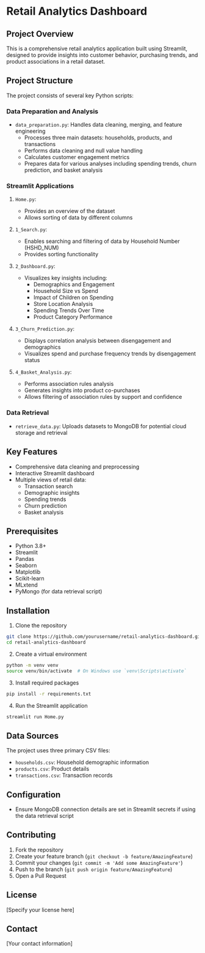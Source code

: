 # Retail Analytics Dashboard

## Project Overview
This is a comprehensive retail analytics application built using Streamlit, designed to provide insights into customer behavior, purchasing trends, and product associations in a retail dataset.

## Project Structure
The project consists of several key Python scripts:

### Data Preparation and Analysis
- `data_preparation.py`: Handles data cleaning, merging, and feature engineering
  - Processes three main datasets: households, products, and transactions
  - Performs data cleaning and null value handling
  - Calculates customer engagement metrics
  - Prepares data for various analyses including spending trends, churn prediction, and basket analysis

### Streamlit Applications
1. `Home.py`: 
   - Provides an overview of the dataset
   - Allows sorting of data by different columns

2. `1_Search.py`:
   - Enables searching and filtering of data by Household Number (HSHD_NUM)
   - Provides sorting functionality

3. `2_Dashboard.py`:
   - Visualizes key insights including:
     * Demographics and Engagement
     * Household Size vs Spend
     * Impact of Children on Spending
     * Store Location Analysis
     * Spending Trends Over Time
     * Product Category Performance

4. `3_Churn_Prediction.py`:
   - Displays correlation analysis between disengagement and demographics
   - Visualizes spend and purchase frequency trends by disengagement status

5. `4_Basket_Analysis.py`:
   - Performs association rules analysis
   - Generates insights into product co-purchases
   - Allows filtering of association rules by support and confidence

### Data Retrieval
- `retrieve_data.py`: Uploads datasets to MongoDB for potential cloud storage and retrieval

## Key Features
- Comprehensive data cleaning and preprocessing
- Interactive Streamlit dashboard
- Multiple views of retail data:
  - Transaction search
  - Demographic insights
  - Spending trends
  - Churn prediction
  - Basket analysis

## Prerequisites
- Python 3.8+
- Streamlit
- Pandas
- Seaborn
- Matplotlib
- Scikit-learn
- MLxtend
- PyMongo (for data retrieval script)

## Installation

1. Clone the repository
```bash
git clone https://github.com/yourusername/retail-analytics-dashboard.git
cd retail-analytics-dashboard
```

2. Create a virtual environment
```bash
python -m venv venv
source venv/bin/activate  # On Windows use `venv\Scripts\activate`
```

3. Install required packages
```bash
pip install -r requirements.txt
```

4. Run the Streamlit application
```bash
streamlit run Home.py
```

## Data Sources
The project uses three primary CSV files:
- `households.csv`: Household demographic information
- `products.csv`: Product details
- `transactions.csv`: Transaction records

## Configuration
- Ensure MongoDB connection details are set in Streamlit secrets if using the data retrieval script

## Contributing
1. Fork the repository
2. Create your feature branch (`git checkout -b feature/AmazingFeature`)
3. Commit your changes (`git commit -m 'Add some AmazingFeature'`)
4. Push to the branch (`git push origin feature/AmazingFeature`)
5. Open a Pull Request

## License
[Specify your license here]

## Contact
[Your contact information]
